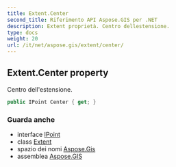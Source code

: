 ```yaml
---
title: Extent.Center
second_title: Riferimento API Aspose.GIS per .NET
description: Extent proprietà. Centro dellestensione.
type: docs
weight: 20
url: /it/net/aspose.gis/extent/center/
---
```

## Extent.Center property

Centro dell'estensione.

```csharp
public IPoint Center { get; }
```

### Guarda anche

* interface [IPoint](../../../aspose.gis.geometries/ipoint/)
* class [Extent](../)
* spazio dei nomi [Aspose.Gis](../../extent/)
* assemblea [Aspose.GIS](../../../)


